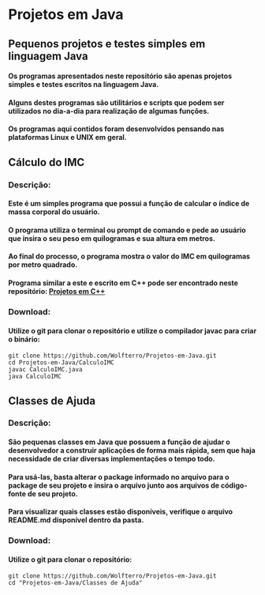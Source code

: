 # Projetos em Java
## Pequenos projetos e testes simples em linguagem Java

#### Os programas apresentados neste repositório são apenas projetos simples e testes escritos na linguagem Java.
#### Alguns destes programas são utilitários e scripts que podem ser utilizados no dia-a-dia para realização de algumas funções.
#### Os programas aqui contidos foram desenvolvidos pensando nas plataformas Linux e UNIX em geral.

## Cálculo do IMC

### Descrição:

#### Este é um simples programa que possui a função de calcular o índice de massa corporal do usuário.
#### O programa utiliza o terminal ou prompt de comando e pede ao usuário que insira o seu peso em quilogramas e sua altura em metros.
#### Ao final do processo, o programa mostra o valor do IMC em quilogramas por metro quadrado.
#### Programa similar a este e escrito em C++ pode ser encontrado neste repositório:  [Projetos em C++](https://github.com/Wolfterro/Projetos-em-Cpp)

### Download:

#### Utilize o git para clonar o repositório e utilize o compilador javac para criar o binário:

    git clone https://github.com/Wolfterro/Projetos-em-Java.git
    cd Projetos-em-Java/CalculoIMC
    javac CalculoIMC.java
    java CalculoIMC

## Classes de Ajuda

### Descrição:

#### São pequenas classes em Java que possuem a função de ajudar o desenvolvedor a construir aplicações de forma mais rápida, sem que haja necessidade de criar diversas implementações o tempo todo.
#### Para usá-las, basta alterar o package informado no arquivo para o package de seu projeto e insira o arquivo junto aos arquivos de código-fonte de seu projeto.
#### Para visualizar quais classes estão disponíveis, verifique o arquivo README.md disponível dentro da pasta.

### Download:

#### Utilize o git para clonar o repositório:

    git clone https://github.com/Wolfterro/Projetos-em-Java.git
    cd "Projetos-em-Java/Classes de Ajuda"
